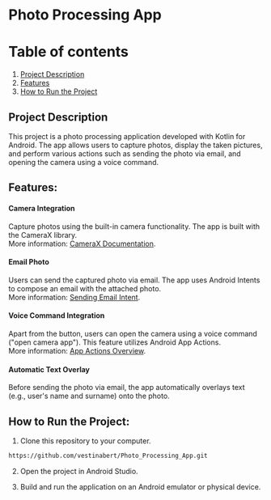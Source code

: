 # Photo Processing App
# Table of contents
1. [Project Description](#introduction)
2. [Features](#features)
3. [How to Run the Project](#installation)
  
## Project Description <a name="introduction"></a>
This project is a photo processing application developed with Kotlin for Android. The app allows users to capture photos, display the taken pictures, and perform various actions such as sending the photo via email, and opening the camera using a voice command.
## Features: <a name="features"></a>
#### Camera Integration 
Capture photos using the built-in camera functionality. The app is built with the CameraX library.  <br/> 
More information: [CameraX Documentation](https://developer.android.com/training/camerax).

#### Email Photo
Users can send the captured photo via email. The app uses Android Intents to compose an email with the attached photo. <br/> 
More information: [Sending Email Intent](https://developer.android.com/guide/components/intents-common#ComposeEmail).

#### Voice Command Integration
Apart from the button, users can open the camera using a voice command ("open camera app"). This feature utilizes Android App Actions. <br/> 
More information: [App Actions Overview](https://developer.android.com/guide/app-actions/overview).

#### Automatic Text Overlay
Before sending the photo via email, the app automatically overlays text (e.g., user's name and surname) onto the photo.

## How to Run the Project: <a name="installation"></a>
1. Clone this repository to your computer.
```bash
https://github.com/vestinabert/Photo_Processing_App.git
```
2. Open the project in Android Studio.

3. Build and run the application on an Android emulator or physical device.


